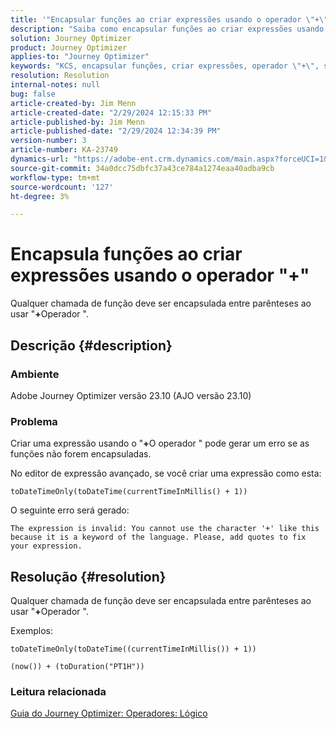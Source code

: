 ```yaml
---
title: '"Encapsular funções ao criar expressões usando o operador \"+\"'
description: "Saiba como encapsular funções ao criar expressões usando o operador \"+\" evita erros na versão 23.10 do Adobe Journey Optimizer."
solution: Journey Optimizer
product: Journey Optimizer
applies-to: "Journey Optimizer"
keywords: "KCS, encapsular funções, criar expressões, operador \"+\", solução de problemas, AJO versão 23.10, Adobe Journey Optimizer versão 23.10"
resolution: Resolution
internal-notes: null
bug: false
article-created-by: Jim Menn
article-created-date: "2/29/2024 12:15:33 PM"
article-published-by: Jim Menn
article-published-date: "2/29/2024 12:34:39 PM"
version-number: 3
article-number: KA-23749
dynamics-url: "https://adobe-ent.crm.dynamics.com/main.aspx?forceUCI=1&pagetype=entityrecord&etn=knowledgearticle&id=064c0037-fcd6-ee11-9079-6045bd006268"
source-git-commit: 34a0dcc75dbfc37a43ce784a1274eaa40adba9cb
workflow-type: tm+mt
source-wordcount: '127'
ht-degree: 3%

---
```


# Encapsula funções ao criar expressões usando o operador &quot;+&quot;


Qualquer chamada de função deve ser encapsulada entre parênteses ao usar &quot;<b>+</b>Operador &quot;.

## Descrição {#description}


### Ambiente

Adobe Journey Optimizer versão 23.10 (AJO versão 23.10)

### Problema

Criar uma expressão usando o &quot;<b>+</b>O operador &quot; pode gerar um erro se as funções não forem encapsuladas.

No editor de expressão avançado, se você criar uma expressão como esta:


```
toDateTimeOnly(toDateTime(currentTimeInMillis() + 1))
```


O seguinte erro será gerado:


```
The expression is invalid: You cannot use the character '+' like this because it is a keyword of the language. Please, add quotes to fix your expression.
```



## Resolução {#resolution}


Qualquer chamada de função deve ser encapsulada entre parênteses ao usar &quot;<b>+</b>Operador &quot;.

Exemplos:


```
toDateTimeOnly(toDateTime((currentTimeInMillis()) + 1))
```



```
(now()) + (toDuration("PT1H"))
```


### Leitura relacionada

[Guia do Journey Optimizer: Operadores: Lógico](https://experienceleague.adobe.com/docs/journey-optimizer/using/orchestrate-journeys/building-advanced-conditions-journeys/syntax/operators.html#%2B-2)
